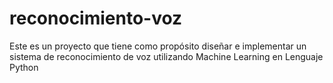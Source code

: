 # reconocimiento-voz
Este es un proyecto que tiene como propósito diseñar e implementar un sistema de reconocimiento de voz utilizando Machine Learning en Lenguaje Python
